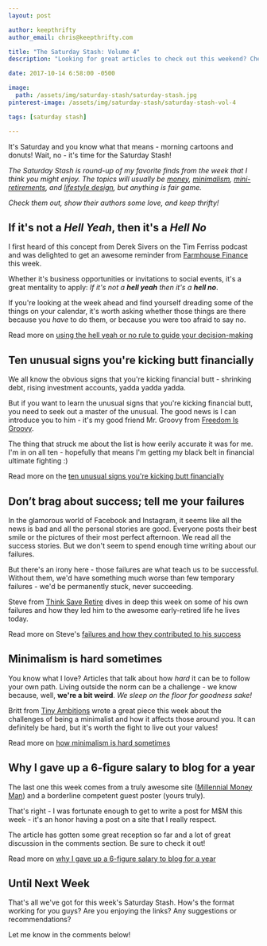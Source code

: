 ```yaml
---
layout: post

author: keepthrifty
author_email: chris@keepthrifty.com

title: "The Saturday Stash: Volume 4"
description: "Looking for great articles to check out this weekend? Check out my favorite finds from the week of October 8 - October 14, 2017"

date: 2017-10-14 6:58:00 -0500

image:
  path: /assets/img/saturday-stash/saturday-stash.jpg
pinterest-image: /assets/img/saturday-stash/saturday-stash-vol-4

tags: [saturday stash]

---
```


It's Saturday and you know what that means - morning cartoons and donuts! Wait, no - it's time for the Saturday Stash!

_The Saturday Stash is round-up of my favorite finds from the week that I think you might enjoy. The topics will usually be [money](/archive/#money), [minimalism](/archive/#minimalism), [mini-retirements](/archive/#mini-retirement), and [lifestyle design](/archive/#dreams-&-values), but anything is fair game._

_Check them out, show their authors some love, and keep thrifty!_

## If it's not a _Hell Yeah_, then it's a _Hell No_

I first heard of this concept from Derek Sivers on the Tim Ferriss podcast and was delighted to get an awesome reminder from [Farmhouse Finance](http://farmhousefinance.com) this week.

Whether it's business opportunities or invitations to social events, it's a great mentality to apply: _If it's not a_ ___hell yeah___ _then it's a_ ___hell no___.

If you're looking at the week ahead and find yourself dreading some of the things on your calendar, it's worth asking whether those things are there because you _have_ to do them, or because you were too afraid to say no.

Read more on [using the hell yeah or no rule to guide your decision-making](http://farmhousefinance.com/use-hell-yeah-no-rule-guide-decision-making/)

## Ten unusual signs you're kicking butt financially

We all know the obvious signs that you're kicking financial butt - shrinking debt, rising investment accounts, yadda yadda yadda.

But if you want to learn the unusual signs that you're kicking financial butt, you need to seek out a master of the unusual. The good news is I can introduce you to him - it's my good friend Mr. Groovy from [Freedom Is Groovy](http://freedomisgroovy.com).

The thing that struck me about the list is how eerily accurate it was for me. I'm in on all ten - hopefully that means I'm getting my black belt in financial ultimate fighting :)

Read more on the [ten unusual signs you're kicking butt financially](http://freedomisgroovy.com/ten-unusual-signs-youre-kicking-butt-financially/)

## Don’t brag about success; tell me your failures

In the glamorous world of Facebook and Instagram, it seems like all the news is bad and all the personal stories are good. Everyone posts their best smile or the pictures of their most perfect afternoon. We read all the success stories. But we don't seem to spend enough time writing about our failures.

But there's an irony here - those failures are what teach us to be successful. Without them, we'd have something much worse than few temporary failures - we'd be permanently stuck, never succeeding.

Steve from [Think Save Retire](https://thinksaveretire.com) dives in deep this week on some of his own failures and how they led him to the awesome early-retired life he lives today.

Read more on Steve's [failures and how they contributed to his success](https://thinksaveretire.com/failures/)

## Minimalism is hard sometimes

You know what I love? Articles that talk about how _hard_ it can be to follow your own path. Living outside the norm can be a challenge - we know because, well, __we're a bit weird__. _We sleep on the floor for goodness sake!_

Britt from [Tiny Ambitions](https://www.tinyambitions) wrote a great piece this week about the challenges of being a minimalist and how it affects those around you. It can definitely be hard, but it's worth the fight to live out your values!

Read more on [how minimalism is hard sometimes](https://www.tinyambitions.com/minimalism-is-hard-sometimes/)

## Why I gave up a 6-figure salary to blog for a year

The last one this week comes from a truly awesome site ([Millennial Money Man](https://millennialmoneyman.com)) and a borderline competent guest poster (yours truly).

That's right - I was fortunate enough to get to write a post for M$M this week - it's an honor having a post on a site that I really respect.

The article has gotten some great reception so far and a lot of great discussion in the comments section. Be sure to check it out!

Read more on [why I gave up a 6-figure salary to blog for a year](https://millennialmoneyman.com/why-i-gave-up-a-6-figure-salary-to-blog-for-a-year/)

## Until Next Week

That's all we've got for this week's Saturday Stash. How's the format working for you guys? Are you enjoying the links? Any suggestions or recommendations?

Let me know in the comments below!
